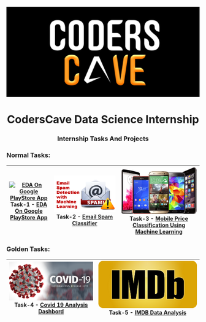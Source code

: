 ![logo](https://github.com/TejasPosupo/images/blob/main/coders.jpg)
<h1 align="center">CodersCave Data Science Internship</h1>
<h3 align="center">Internship Tasks And Projects</h3>
<h3 align="left">Normal Tasks:</h3>

| <a href="https://github.com/TejasPosupo/CodersCave_Data_Science_Internship/blob/CodersCave_Data_Science_Internship/EDA%20on%20Google%20Play%20Store%20App%20Dataset/EDA%20On%20GoogleStore%20App%20Analysis.ipynb"><img src="https://user-images.githubusercontent.com/44115595/72658488-4df4c600-3977-11ea-8fc7-263d2884c4e7.png" alt="EDA On Google PlayStore App"></a> <br> Task-1 - [EDA On Google PlayStore App](https://github.com/TejasPosupo/CodersCave_Data_Science_Internship/blob/CodersCave_Data_Science_Internship/EDA%20on%20Google%20Play%20Store%20App%20Dataset/EDA%20On%20GoogleStore%20App%20Analysis.ipynb) | <a href="https://github.com/TejasPosupo/CodersCave_Data_Science_Internship/blob/CodersCave_Data_Science_Internship/Email%20Spam%20Classifier/Spam_Detection.ipynb"><img src="https://github.com/TejasPosupo/images/blob/main/Untitled-46.png" alt="Email Spam Classifier"></a> <br> Task-2 - [Email Spam Classifier](https://github.com/TejasPosupo/CodersCave_Data_Science_Internship/blob/CodersCave_Data_Science_Internship/Email%20Spam%20Classifier/Spam_Detection.ipynb) | <a href="https://github.com/TejasPosupo/CodersCave_Data_Science_Internship/tree/CodersCave_Data_Science_Internship/Mobile%20Price%20Classification%20Using%20Machine%20learning"><img src="https://github.com/TejasPosupo/images/blob/main/PngItem_1097322.png" alt="4K Mountains Wallpaper"></a> <br> Task-3 - [Mobile Price Classification Using Machine Learning](https://github.com/TejasPosupo/CodersCave_Data_Science_Internship/tree/CodersCave_Data_Science_Internship/Mobile%20Price%20Classification%20Using%20Machine%20learning) |
| --- | --- | --- |



<h3 align="left">Golden Tasks:</h3>

| <a href="https://github.com/TejasPosupo/CodersCave_Data_Science_Internship/tree/CodersCave_Data_Science_Internship/Covid%2019%20Analysis"><img src="https://github.com/TejasPosupo/images/blob/main/covid-19-image.png" alt="4K Mountains Wallpaper"></a> <br> Task-4 - [Covid 19 Analysis Dashbord](https://github.com/TejasPosupo/CodersCave_Data_Science_Internship/tree/CodersCave_Data_Science_Internship/Covid%2019%20Analysis) | <a href="https://github.com/TejasPosupo/CodersCave_Data_Science_Internship/tree/CodersCave_Data_Science_Internship/IMDB%20Data%20Analysis"><img src="https://github.com/TejasPosupo/images/blob/main/1-NDQR0S6ZkD4Hb1h1QIUdFQ.png" alt="4K Mountains Wallpaper"></a> <br> Task-5 - [IMDB Data Analysis](https://github.com/TejasPosupo/CodersCave_Data_Science_Internship/tree/CodersCave_Data_Science_Internship/IMDB%20Data%20Analysis) |
| --- | --- |

